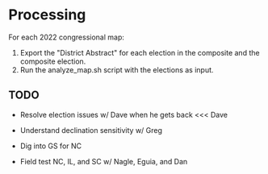 # Processing

For each 2022 congressional map:

1. Export the "District Abstract" for each election in the composite and the composite election.
2. Run the analyze_map.sh script with the elections as input.

## TODO

- Resolve election issues w/ Dave when he gets back <<< Dave
- Understand declination sensitivity w/ Greg
- Dig into GS for NC

- Field test NC, IL, and SC w/ Nagle, Eguia, and Dan